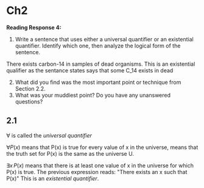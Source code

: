 # Ch2

**Reading Response 4:**

1.  Write a sentence that uses either a universal quantifier or an existential quantifier. Identify which one, then analyze the logical form of the sentence.

There exists carbon-14 in samples of dead organisms. This is an existential qualifier as the sentance states says that some C_14 exists in dead 

2.  What did you find was the most important point or technique from Section 2.2.
3.  What was your muddiest point? Do you have any unanswered questions?

## 2.1

$\forall$ is called the *universal quantifier* 

$\forall P(x)$ means that P(x) is true for every value of x in the universe, means that the truth set for P(x) is the same as the universe U.

$\exists x\,P(x)$ means that there is at least one value of x in the universe for which P(x) is true. The previous expression reads: "There exists an x such that P(x)" This is an *existential quantifier*.

